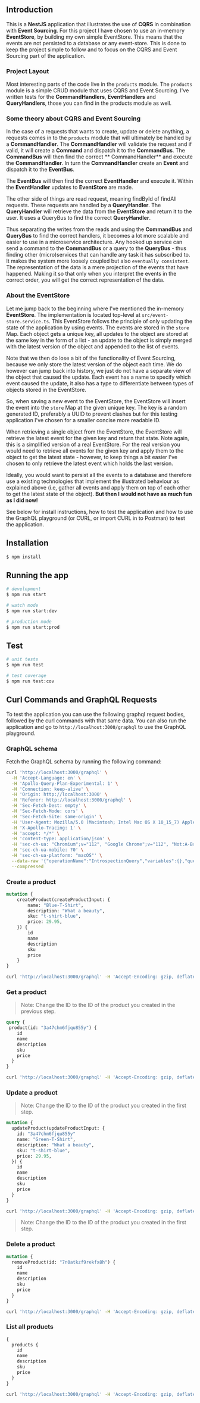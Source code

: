 ## Introduction

This is a **NestJS** application that illustrates the use of **CQRS** in combination with **Event Sourcing**. For this project
I have chosen to use an in-memory **EventStore**, by building my own simple EventStore. This means that the events are
not persisted to a database or any event-store. This is done to keep the project simple to follow and to focus on the
CQRS and Event Sourcing part of the application.

### Project Layout

Most interesting parts of the code live in the `products` module. The `products` module is a simple CRUD module that
uses CQRS and Event Sourcing. I've written tests for the **CommandHandlers**, **EventHandlers** and **QueryHandlers**,
those you can find in the products module as well.

### Some theory about CQRS and Event Sourcing

In the case of a requests that wants to create, update or delete anything, a requests comes in to the `products` module
that will ultimately be handled by a **CommandHandler**. The **CommandHandler** will validate the request and if valid,
it will create a **Command** and dispatch it to the **CommandBus**. The **CommandBus** will then find the correct **
CommandHandler** and execute the **CommandHandler**. In turn the **CommandHandler** create an **Event** and dispatch it to the **EventBus**.

The **EventBus** will then find the correct **EventHandler** and execute it. Within the **EventHandler** 
updates to **EventStore** are made.

The other side of things are read request, meaning findById of findAll requests. These requests are handled by a
**QueryHandler**. The **QueryHandler** will retrieve the data from the **EventStore** and return it to the user. It uses
a QueryBus to find the correct **QueryHandler**. 

Thus separating the writes from the reads and using the **CommandBus** and **QueryBus** to find the correct handlers,
it becomes a lot more scalable and easier to use in a microservice architecture. Any hooked up service can send a command to the **CommandBus** 
or a query to the **QueryBus** - thus finding other (micro)services that can handle any task it has subscribed to. It makes the system more loosely
coupled but also `eventually consistent`. The representation of the data is a mere projection of the events that have
happened. Making it so that only when you interpret the events in the correct order, you will get the correct representation of the data.

### About the EventStore

Let me jump back to the beginning where I've mentioned the in-memory **EventStore**. The implementation is located top-level at `src/event-store.service.ts`.
This EventStore follows the principle of only updating the state of the application by using events. The events are
stored in the `store` Map. Each object gets a unique key, all updates to the object are stored at the same key in the form of a list -
an update to the object is simply merged with the latest version of the object and appended to the list of events.

Note that we then do lose a bit of the functionality of Event Sourcing, because we only store the latest version of the
object each time. We do however can jump back into history, we just do not have a separate view of the object that
caused the update. Each event has a name to specify which event caused the update, it also has a type to differentiate between
types of objects stored in the EventStore.

So, when saving a new event to the EventStore, the EventStore will insert the event into the `store` Map at the given
unique key. The key is a random generated ID, preferably a UUID to prevent clashes but for this testing application I've
chosen for a smaller concise more readable ID.

When retrieving a single object from the EventStore, the EventStore will retrieve the latest event for the given key
and return that state. Note again, this is a simplified version of a real EventStore. For the real version you would
need to retrieve all events for the given key and apply them to the object to get the latest state - however, to keep things a
bit easier I've chosen to only retrieve the latest event which holds the last version.

Ideally, you would want to persist all the events to a database and therefore use a existing technologies that implement
the illustrated behaviour as explained above (i.e, gather all events and apply them on top of each other to get the latest
state of the object). **But then I would not have as much fun as I did now!**

See below for install instructions, how to test the application and how to use the GraphQL playground 
(or CURL, or import CURL in to Postman) to test the application.

## Installation

```bash
$ npm install
```

## Running the app

```bash
# development
$ npm run start

# watch mode
$ npm run start:dev

# production mode
$ npm run start:prod
```

## Test

```bash
# unit tests
$ npm run test

# test coverage
$ npm run test:cov
```

## Curl Commands and GraphQL Requests
To test the application you can use the following graphql request bodies, followed by the curl commands with that same data.
You can also run the application and go to `http://localhost:3000/graphql` to use the GraphQL playground.

### GraphQL schema
Fetch the GraphQL schema by running the following command:

```bash
curl 'http://localhost:3000/graphql' \
  -H 'Accept-Language: en' \
  -H 'Apollo-Query-Plan-Experimental: 1' \
  -H 'Connection: keep-alive' \
  -H 'Origin: http://localhost:3000' \
  -H 'Referer: http://localhost:3000/graphql' \
  -H 'Sec-Fetch-Dest: empty' \
  -H 'Sec-Fetch-Mode: cors' \
  -H 'Sec-Fetch-Site: same-origin' \
  -H 'User-Agent: Mozilla/5.0 (Macintosh; Intel Mac OS X 10_15_7) AppleWebKit/537.36 (KHTML, like Gecko) Chrome/112.0.0.0 Safari/537.36' \
  -H 'X-Apollo-Tracing: 1' \
  -H 'accept: */*' \
  -H 'content-type: application/json' \
  -H 'sec-ch-ua: "Chromium";v="112", "Google Chrome";v="112", "Not:A-Brand";v="99"' \
  -H 'sec-ch-ua-mobile: ?0' \
  -H 'sec-ch-ua-platform: "macOS"' \
  --data-raw '{"operationName":"IntrospectionQuery","variables":{},"query":"query IntrospectionQuery {\n  __schema {\n    queryType {\n      name\n    }\n    mutationType {\n      name\n    }\n    subscriptionType {\n      name\n    }\n    types {\n      ...FullType\n    }\n    directives {\n      name\n      description\n      locations\n      args {\n        ...InputValue\n      }\n    }\n  }\n}\n\nfragment FullType on __Type {\n  kind\n  name\n  description\n  fields(includeDeprecated: true) {\n    name\n    description\n    args {\n      ...InputValue\n    }\n    type {\n      ...TypeRef\n    }\n    isDeprecated\n    deprecationReason\n  }\n  inputFields {\n    ...InputValue\n  }\n  interfaces {\n    ...TypeRef\n  }\n  enumValues(includeDeprecated: true) {\n    name\n    description\n    isDeprecated\n    deprecationReason\n  }\n  possibleTypes {\n    ...TypeRef\n  }\n}\n\nfragment InputValue on __InputValue {\n  name\n  description\n  type {\n    ...TypeRef\n  }\n  defaultValue\n}\n\nfragment TypeRef on __Type {\n  kind\n  name\n  ofType {\n    kind\n    name\n    ofType {\n      kind\n      name\n      ofType {\n        kind\n        name\n        ofType {\n          kind\n          name\n          ofType {\n            kind\n            name\n            ofType {\n              kind\n              name\n              ofType {\n                kind\n                name\n              }\n            }\n          }\n        }\n      }\n    }\n  }\n}\n"}' \
  --compressed
```

### Create a product

```graphql
mutation {
    createProduct(createProductInput: {
        name: "Blue-T-Shirt",
        description: "What a beauty",
        sku: "t-shirt-blue",
        price: 29.95,
    }) {
        id
        name
        description
        sku
        price
    }
}
```

```bash
curl 'http://localhost:3000/graphql' -H 'Accept-Encoding: gzip, deflate, br' -H 'Content-Type: application/json' -H 'Accept: application/json' -H 'Connection: keep-alive' -H 'DNT: 1' -H 'Origin: http://localhost:3000' --data-binary '{"query":"# Write your query or mutation here\nmutation {\n  createProduct(createProductInput: {\n    name: \"Blue-T-Shirt\",\n    description: \"What a beauty\",\n    sku: \"t-shirt-blue\",\n    price: 29.95,\n  }) {\n    id\n    name\n    description\n    sku\n    price\n  }\n}"}' --compressed
```


### Get a product

> Note: Change the ID to the ID of the product you created in the previous step.

```graphql
query {
 product(id: "3a47chm6fjqu855y") {
    id
    name
    description
    sku
    price
  }
}
```

```bash
curl 'http://localhost:3000/graphql' -H 'Accept-Encoding: gzip, deflate, br' -H 'Content-Type: application/json' -H 'Accept: application/json' -H 'Connection: keep-alive' -H 'DNT: 1' -H 'Origin: http://localhost:3000' --data-binary '{"query":"{\n  product(id: \"0mhdegrerx410u65\") {\n    id\n    name\n    description\n    price\n    sku\n  }\n}"}' --compressed
```

### Update a product

> Note: Change the ID to the ID of the product you created in the first step.

```graphql
mutation {
  updateProduct(updateProductInput: {
    id: "3a47chm6fjqu855y"
    name: "Green-T-Shirt",
    description: "What a beauty",
    sku: "t-shirt-blue",
    price: 29.95,
  }) {
    id
    name
    description
    sku
    price
  }
}
```

```bash
curl 'http://localhost:3000/graphql' -H 'Accept-Encoding: gzip, deflate, br' -H 'Content-Type: application/json' -H 'Accept: application/json' -H 'Connection: keep-alive' -H 'DNT: 1' -H 'Origin: http://localhost:3000' --data-binary '{"query":"mutation {\n  updateProduct(updateProductInput: {\n    id: \"3a47chm6fjqu855y\"\n    name: \"Green-T-Shirt\",\n    description: \"What a beauty\",\n    sku: \"t-shirt-blue\",\n    price: 29.95,\n  }) {\n    id\n    name\n    description\n    sku\n    price\n  }\n}"}' --compressed
```

> Note: Change the ID to the ID of the product you created in the first step.

### Delete a product

```graphql
mutation {
  removeProduct(id: "7n0atkzf9rekfx8h") {
    id
    name
    description
    sku
    price
  }
}
```

```bash
curl 'http://localhost:3000/graphql' -H 'Accept-Encoding: gzip, deflate, br' -H 'Content-Type: application/json' -H 'Accept: application/json' -H 'Connection: keep-alive' -H 'DNT: 1' -H 'Origin: http://localhost:3000' --data-binary '{"query":"mutation {\n  removeProduct(id: \"7n0atkzf9rekfx8h\") {\n    id\n    name\n    description\n    sku\n    price\n  }\n}"}' --compressed
```


### List all products

```graphql
{
  products {
    id
    name
    description
    sku
    price
  }
}
```

```bash
curl 'http://localhost:3000/graphql' -H 'Accept-Encoding: gzip, deflate, br' -H 'Content-Type: application/json' -H 'Accept: application/json' -H 'Connection: keep-alive' -H 'DNT: 1' -H 'Origin: http://localhost:3000' --data-binary '{"query":"query {\n products {\n    id\n    name\n    description\n    sku\n    price\n  }\n}"}' --compressed
```